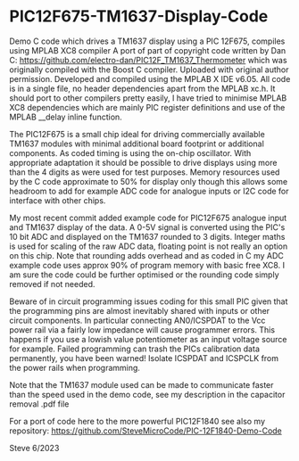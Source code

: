 # PIC12F675-TM1637-Display-Code
Demo C code which drives a TM1637 display using a PIC 12F675, compiles using MPLAB XC8 compiler
A port of part of copyright code written by Dan C: https://github.com/electro-dan/PIC12F_TM1637_Thermometer
which was originally compiled with the Boost C compiler. Uploaded with original author permission.
Developed and compiled using the MPLAB X IDE v6.05. All code is in a single file, no header dependencies 
apart from the MPLAB xc.h. It should port to other compilers pretty easily, I have tried to minimise
MPLAB XC8 dependencies which are mainly PIC register definitions and use of the MPLAB __delay inline function.

The PIC12F675 is a small chip ideal for driving commercially available TM1637 modules with minimal
additional board footprint or additional components. As coded timing is using the on-chip oscillator.
With appropriate adaptation it should be possible to drive displays using more than the 4 digits as 
were used for test purposes. Memory resources used by the C code approximate to 50% for display only 
though this allows some headroom to add for example ADC code for analogue inputs or I2C code for 
interface with other chips.

My most recent commit added example code for PIC12F675 analogue input and TM1637 display of the data.
A 0-5V signal is converted using the PIC's 10 bit ADC and displayed on the TM1637 rounded to 3 digits.
Integer maths is used for scaling of the raw ADC data, floating point is not really an option on this 
chip. Note that rounding adds overhead and as coded in C my ADC example code uses approx 90% of 
program memory with basic free XC8. I am sure the code could be further optimised or the rounding code 
simply removed if not needed.

Beware of in circuit programming issues coding for this small PIC given that the programming pins are almost
inevitably shared with inputs or other circuit components. In particular connecting AN0/ICSPDAT to the
Vcc power rail via a fairly low impedance will cause programmer errors. This happens if you use a lowish value
potentiometer as an input voltage source for example. Failed programming can trash the PICs calibration data 
permanently, you have been warned! Isolate ICSPDAT and ICSPCLK from the power rails when programming.

Note that the TM1637 module used can be made to communicate faster than the speed used in the demo code, see
my description in the capacitor removal .pdf file

For a port of code here to the more powerful PIC12F1840 see also my repository:
https://github.com/SteveMicroCode/PIC-12F1840-Demo-Code

Steve 6/2023
